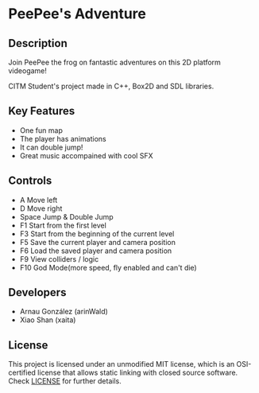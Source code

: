 # PeePee's Adventure

## Description

Join PeePee the frog on fantastic adventures on this 2D platform videogame!

CITM Student's project made in C++, Box2D and SDL libraries.
 

## Key Features

 - One fun map
 - The player has animations
 - It can double jump!
 - Great music accompained with cool SFX
 
## Controls

 - A Move left
 - D Move right
 - Space Jump & Double Jump
 - F1 Start from the first level
 - F3 Start from the beginning of the current level
 - F5 Save the current player and camera position
 - F6 Load the saved player and camera position
 - F9 View colliders / logic
 - F10 God Mode(more speed, fly enabled and can't die)

## Developers

 - Arnau González (arinWald)
 - Xiao Shan (xaita)

## License

This project is licensed under an unmodified MIT license, which is an OSI-certified license that allows static linking with closed source software. Check [LICENSE](LICENSE) for further details.
